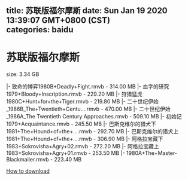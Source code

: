 
title: 苏联版福尔摩斯
date: Sun Jan 19 2020 13:39:07 GMT+0800 (CST)    
categories: baidu
---

# 苏联版福尔摩斯
size: 3.34 GB
 
 
|- 致命的博弈1980B+Deadly+Fight.rmvb - 314.00 MB
|- 血字的研究1979+Bloody+Inscription.rmvb - 229.20 MB
|- 狩猎猛虎1980C+Hunt+for+the+Tiger.rmvb - 219.80 MB
|- 二十世纪伊始_1986B_The+Twentieth+Centu....rmvb - 470.00 MB
|- 二十世纪伊始_1986A_The Twentieth Century Approaches.rmvb - 509.10 MB
|- 初始记1979+Acquaintance.rmvb - 245.50 MB
|- 巴斯克维尔的猎犬下1981+The+Hound+of+the+....rmvb - 292.70 MB
|- 巴斯克维尔的猎犬上1981+The+Hound+of+the+....rmvb - 306.90 MB
|- 阿格拉宝藏下1983+Sokrovisha+Agry+02.rmvb - 272.20 MB
|- 阿格拉宝藏上1983+Sokrovisha+Agry+01.rmvb - 253.50 MB
|- 1980A+The+Master-Blackmailer.rmvb - 223.40 MB

[How to download](https://bpcam.bemobtrk.com/go/2ceec3aa-1ca2-46d6-b9ff-aaa5c184517c?jno=1121)